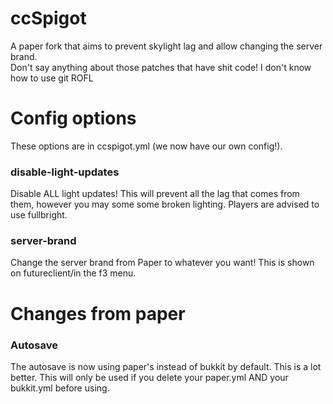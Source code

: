 # ccSpigot
A paper fork that aims to prevent skylight lag and allow changing the server brand.
<br>
Don't say anything about those patches that have shit code! I don't know how to use git ROFL
# Config options
These options are in ccspigot.yml (we now have our own config!).

### disable-light-updates
Disable ALL light updates! This will prevent all the lag that comes from them, however you may some some broken lighting. Players are advised to use fullbright.
### server-brand
Change the server brand from Paper to whatever you want! This is shown on futureclient/in the f3 menu.

# Changes from paper
### Autosave
The autosave is now using paper's instead of bukkit by default. This is a lot better.
This will only be used if you delete your paper.yml AND your bukkit.yml before using.
